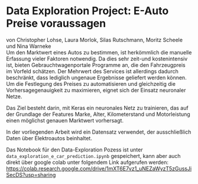 # Data Exploration Project: E-Auto Preise voraussagen
von Christopher Lohse, Laura Morlok, Silas Rutschmann, Moritz Scheele und Nina Warneke  
Um den Marktwert eines Autos zu bestimmen, ist herkömmlich die manuelle Erfassung vieler Faktoren notwendig. Da dies sehr zeit-und kostenintensiv ist, bieten Gebrauchtwagenportale Programme an, die den Fahrzeugpreis im Vorfeld schätzen. Der Mehrwert des Services ist allerdings dadurch beschränkt, dass lediglich ungenaue Ergebnisse geliefert werden können. Um die Festlegung des Preises zu automatisieren und gleichzeitig die Vorhersagegenauigkeit zu maximieren, eignet sich der Einsatz neuronaler Netze.

Das Ziel besteht darin, mit Keras ein neuronales Netz zu trainieren, das auf der Grundlage der Features Marke, Alter, Kilometerstand und Motorleistung einen möglichst genauen Marktwert vorhersagt.  

In der vorliegenden Arbeit wird ein Datensatz verwendet, der ausschließlich Daten über Elektroautos beinhaltet.  

Das Notebook für den Data-Exploration Pozess ist unter `data_exploration_e_car_prediction.ipynb` gespeichert, kann aber auch direkt über google colab unter folgendem Link aufgerufen werden:  
https://colab.research.google.com/drive/1mXT6E7vz1_uNEZaWyzT5zGussJiSecDS?usp=sharing

